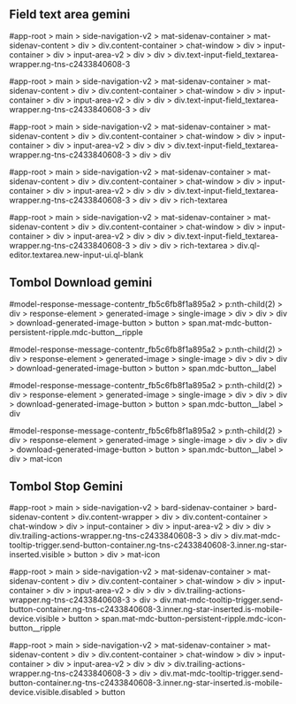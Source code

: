 ## Field text area gemini

#app-root > main > side-navigation-v2 > mat-sidenav-container > mat-sidenav-content > div > div.content-container > chat-window > div > input-container > div > input-area-v2 > div > div > div.text-input-field_textarea-wrapper.ng-tns-c2433840608-3

#app-root > main > side-navigation-v2 > mat-sidenav-container > mat-sidenav-content > div > div.content-container > chat-window > div > input-container > div > input-area-v2 > div > div > div.text-input-field_textarea-wrapper.ng-tns-c2433840608-3 > div

#app-root > main > side-navigation-v2 > mat-sidenav-container > mat-sidenav-content > div > div.content-container > chat-window > div > input-container > div > input-area-v2 > div > div > div.text-input-field_textarea-wrapper.ng-tns-c2433840608-3 > div > div

#app-root > main > side-navigation-v2 > mat-sidenav-container > mat-sidenav-content > div > div.content-container > chat-window > div > input-container > div > input-area-v2 > div > div > div.text-input-field_textarea-wrapper.ng-tns-c2433840608-3 > div > div > rich-textarea

#app-root > main > side-navigation-v2 > mat-sidenav-container > mat-sidenav-content > div > div.content-container > chat-window > div > input-container > div > input-area-v2 > div > div > div.text-input-field_textarea-wrapper.ng-tns-c2433840608-3 > div > div > rich-textarea > div.ql-editor.textarea.new-input-ui.ql-blank

## Tombol Download gemini

#model-response-message-contentr_fb5c6fb8f1a895a2 > p:nth-child(2) > div > response-element > generated-image > single-image > div > div > div > download-generated-image-button > button > span.mat-mdc-button-persistent-ripple.mdc-button__ripple

#model-response-message-contentr_fb5c6fb8f1a895a2 > p:nth-child(2) > div > response-element > generated-image > single-image > div > div > div > download-generated-image-button > button > span.mdc-button__label

#model-response-message-contentr_fb5c6fb8f1a895a2 > p:nth-child(2) > div > response-element > generated-image > single-image > div > div > div > download-generated-image-button > button > span.mdc-button__label > div

#model-response-message-contentr_fb5c6fb8f1a895a2 > p:nth-child(2) > div > response-element > generated-image > single-image > div > div > div > download-generated-image-button > button > span.mdc-button__label > div > mat-icon

## Tombol Stop Gemini 

#app-root > main > side-navigation-v2 > bard-sidenav-container > bard-sidenav-content > div.content-wrapper > div > div.content-container > chat-window > div > input-container > div > input-area-v2 > div > div > div.trailing-actions-wrapper.ng-tns-c2433840608-3 > div > div.mat-mdc-tooltip-trigger.send-button-container.ng-tns-c2433840608-3.inner.ng-star-inserted.visible > button > div > mat-icon

#app-root > main > side-navigation-v2 > mat-sidenav-container > mat-sidenav-content > div > div.content-container > chat-window > div > input-container > div > input-area-v2 > div > div > div.trailing-actions-wrapper.ng-tns-c2433840608-3 > div > div.mat-mdc-tooltip-trigger.send-button-container.ng-tns-c2433840608-3.inner.ng-star-inserted.is-mobile-device.visible > button > span.mat-mdc-button-persistent-ripple.mdc-icon-button__ripple

#app-root > main > side-navigation-v2 > mat-sidenav-container > mat-sidenav-content > div > div.content-container > chat-window > div > input-container > div > input-area-v2 > div > div > div.trailing-actions-wrapper.ng-tns-c2433840608-3 > div > div.mat-mdc-tooltip-trigger.send-button-container.ng-tns-c2433840608-3.inner.ng-star-inserted.is-mobile-device.visible.disabled > button


